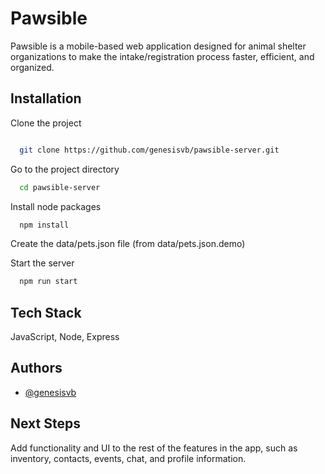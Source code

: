 # Pawsible

Pawsible is a mobile-based web application designed for animal shelter organizations to make the intake/registration process faster, efficient, and organized.

## Installation

Clone the project

```bash

  git clone https://github.com/genesisvb/pawsible-server.git
```

Go to the project directory

```bash
  cd pawsible-server
```

Install node packages

```bash
  npm install
```

Create the data/pets.json file (from data/pets.json.demo)

Start the server

```bash
  npm run start
```

## Tech Stack

JavaScript, Node, Express

## Authors

- [@genesisvb](https://www.github.com/genesisvb)

## Next Steps

Add functionality and UI to the rest of the features in the app, such as inventory, contacts, events, chat, and profile information.
